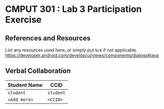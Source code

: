 # CMPUT 301 : Lab 3 Participation Exercise

## References and Resources

List any resources used here, or simply put `N/A` if not applicable.
https://developer.android.com/develop/ui/views/components/dialogs#java

## Verbal Collaboration

| Student Name | CCID      |
| ------------ | --------- |
| `student`    | `student` |
| `<Add more>` | `<CCID>`  |
